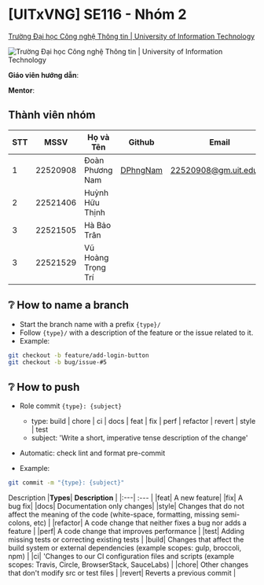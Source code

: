 
# [UITxVNG] SE116 - Nhóm 2

[Trường Đại học Công nghệ Thông tin | University of Information Technology](https://www.uit.edu.vn/)

![Trường Đại học Công nghệ Thông tin | University of Information Technology](https://i.imgur.com/WmMnSRt.png)

**Giáo viên hướng dẫn**:


**Mentor**:

## Thành viên nhóm

| STT | MSSV     | Họ và Tên                    | Github                                            | Email                    |
| --- | -------- | ---------------------------- | ------------------------------------------------- | ------------------------ |
| 1   | 22520908 | Đoàn Phương Nam              | [DPhngNam](https://github.com/DPhngNam)           | <22520908@gm.uit.edu.vn> |
| 2   | 22521406 | Huỳnh Hữu Thịnh              |  |  |
| 3   | 22521505 | Hà Bảo Trân                  |  |  |
| 3   | 22521529 | Vũ Hoàng Trọng Trí           |  |  |

## ❔ **How to name a branch**

- Start the branch name with a prefix `{type}/`
- Follow `{type}/` with a description of the feature or the issue related to it.
- Example:

```bash
git checkout -b feature/add-login-button
git checkout -b bug/issue-#5
```

## ❔ **How to push**

- Role commit
  `{type}: {subject}`
  - type: build | chore | ci | docs | feat | fix | perf | refactor | revert | style | test
  - subject: 'Write a short, imperative tense description of the change'
- Automatic: check lint and format pre-commit

- Example:

```bash
git commit -m "{type}: {subject}"
```

Description
|**Types**| **Description** |
|:---| :--- |
|feat| A new feature|
|fix| A bug fix|
|docs| Documentation only changes|
|style| Changes that do not affect the meaning of the code (white-space, formatting, missing semi-colons, etc) |
|refactor| A code change that neither fixes a bug nor adds a feature |
|perf| A code change that improves performance |
|test| Adding missing tests or correcting existing tests |
|build| Changes that affect the build system or external dependencies (example scopes: gulp, broccoli, npm) |
|ci| 'Changes to our CI configuration files and scripts (example scopes: Travis, Circle, BrowserStack, SauceLabs) |
|chore| Other changes that don't modify src or test files |
|revert| Reverts a previous commit |

